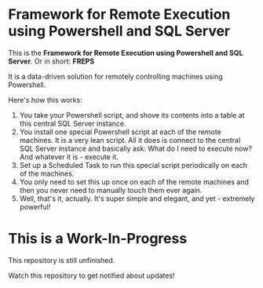 # Framework for Remote Execution using Powershell and SQL Server

This is the **Framework for Remote Execution using Powershell and SQL Server**. Or in short: **FREPS**

It is a data-driven solution for remotely controlling machines using Powershell.

Here's how this works:

1. You take your Powershell script, and shove its contents into a table at this central SQL Server instance.
2. You install one special Powershell script at each of the remote machines. It is a very lean script. All it does is connect to the central SQL Server instance and basically ask: What do I need to execute now? And whatever it is - execute it.
3. Set up a Scheduled Task to run this special script periodically on each of the machines.
4. You only need to set this up once on each of the remote machines and then you never need to manually touch them ever again.
5. Well, that's it, actually. It's super simple and elegant, and yet - extremely powerful!

# This is a Work-In-Progress

This repository is still unfinished.

Watch this repository to get notified about updates!

